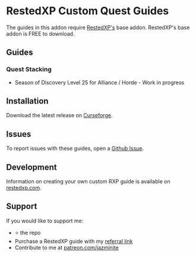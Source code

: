 # RestedXP Custom Quest Guides
The guides in this addon require [RestedXP's][1] base addon. RestedXP's base addon is FREE to download.

## Guides

### Quest Stacking

- Season of Discovery Level 25 for Alliance / Horde - Work in progress

## Installation
Download the latest release on [Curseforge][2].

## Issues
To report issues with these guides, open a [Github Issue][4].

## Development
Information on creating your own custom RXP guide is available on [restedxp.com][5].

## Support
If you would like to support me:
- ⭐ the repo
- Purchase a RestedXP guide with my [referral link][1]
- Contribute to me at [patreon.com/jazminite][6]


[1]: https://www.restedxp.com/ref/jazminite
[2]: https://www.curseforge.com/wow/addons/rxp-quest-guides
[4]: https://github.com/jazminite/RXPGuides_Quests/issues/new/choose
[5]: https://www.restedxp.com/custom-guides
[6]: https://www.patreon.com/jazminite